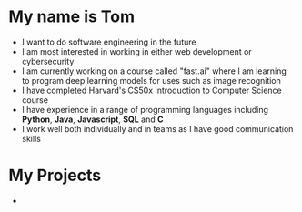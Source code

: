 # My name is Tom
- I want to do software engineering in the future
- I am most interested in working in either web development or cybersecurity
- I am currently working on a course called "fast.ai" where I am learning to program deep learning models for uses such as image recognition
- I have completed Harvard's CS50x Introduction to Computer Science course
- I have experience in a range of programming languages including __Python__, __Java__, __Javascript__, __SQL__ and __C__
- I work well both individually and in teams as I have good communication skills

# My Projects
- 
